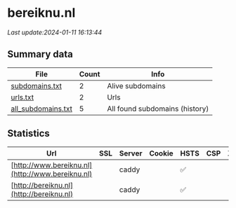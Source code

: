 # bereiknu.nl
*Last update:2024-01-11 16:13:44*
## Summary data
| File       | Count | Info |
|------------|-------|------|
|[subdomains.txt](/data/bereiknu/subdomains.txt)|2|Alive subdomains|
|[urls.txt](/data/bereiknu/urls.txt)|2|Urls|
|[all_subdomains.txt](/data/bereiknu/all_subdomains.txt)|5|All found subdomains (history)|
## Statistics
| Url | SSL | Server | Cookie | HSTS | CSP | XFO | XXP | RP | Tech |
|------------|-------|------|------|------|------|------|------|------|------|
|[http://www.bereiknu.nl](http://www.bereiknu.nl)| |caddy| |:white_check_mark: | | | | |:white_check_mark: |Apache HTTP Server P...|
|[http://bereiknu.nl](http://bereiknu.nl)| |caddy| |:white_check_mark: | | | | |:white_check_mark: |Apache HTTP Server P...|